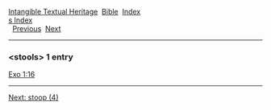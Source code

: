 [Intangible Textual Heritage](../../index)  [Bible](../index) 
[Index](index)   
[s Index](_s_)  
  [Previous](c10956)  [Next](c10958) 

------------------------------------------------------------------------

### &lt;stools&gt; 1 entry

[Exo 1:16](../kjv/exo001.htm#016)  

------------------------------------------------------------------------

[Next: stoop (4)](c10958)
